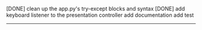 [DONE] clean up the app.py's try-except blocks and syntax
[DONE] add keyboard listener to the presentation controller
add documentation
add test

---

